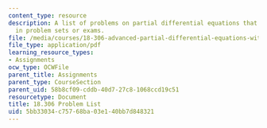 ```yaml
---
content_type: resource
description: A list of problems on partial differential equations that may be assigned
  in problem sets or exams.
file: /media/courses/18-306-advanced-partial-differential-equations-with-applications-fall-2009/5bb33034c75768ba03e140bb7d848321_MIT18_306f09_assn02_ProblemList20080319.pdf
file_type: application/pdf
learning_resource_types:
- Assignments
ocw_type: OCWFile
parent_title: Assignments
parent_type: CourseSection
parent_uid: 58b8cf09-cddb-40d7-27c8-1068ccd19c51
resourcetype: Document
title: 18.306 Problem List
uid: 5bb33034-c757-68ba-03e1-40bb7d848321
---
```

